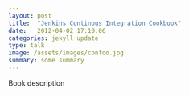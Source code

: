 ```yaml
---
layout: post
title:  "Jenkins Continous Integration Cookbook"
date:   2012-04-02 17:10:06
categories: jekyll update
type: talk
image: /assets/images/confoo.jpg
summary: some summary
---
```


Book description